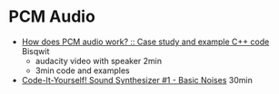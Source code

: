 PCM Audio
=========

* [How does PCM audio work? :: Case study and example C++ code](https://www.youtube.com/watch?v=m9qstmRvej8) Bisqwit
    * audacity video with speaker 2min
    * 3min code and examples
* [Code-It-Yourself! Sound Synthesizer #1 - Basic Noises](https://www.youtube.com/watch?v=tgamhuQnOkM) 30min
  